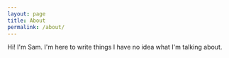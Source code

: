 ```yaml
---
layout: page
title: About
permalink: /about/
---
```


Hi! I'm Sam. I'm here to write things I have no idea what I'm talking about.
